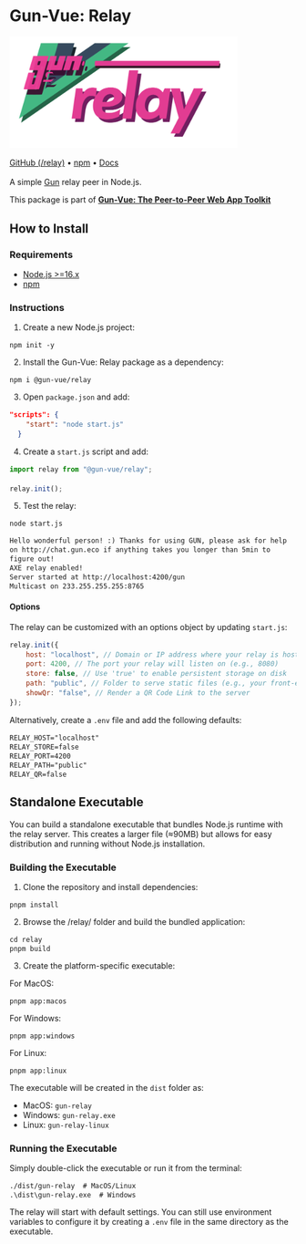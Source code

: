# Gun-Vue: Relay

<img src="https://raw.githubusercontent.com/DeFUCC/gun-vue/master/app/public/media/svg/relay.svg" alt="@gun-vue relay logo" width="400" />

[GitHub (/relay)](https://github.com/DeFUCC/gun-vue/tree/master/relay) •
[npm](https://www.npmjs.com/package/@gun-vue/relay) •
[Docs](https://gun-vue.js.org/packages/relay.html)
<br><br>
A simple [Gun](https://github.com/amark/gun) relay peer in Node.js.

This package is part of [**Gun-Vue: The Peer-to-Peer Web App Toolkit**](https://github.com/DeFUCC/gun-vue)

## How to Install

### Requirements

- [Node.js >=16.x](https://nodejs.org/)
- [npm](https://docs.npmjs.com/downloading-and-installing-node-js-and-npm)

### Instructions

1. Create a new Node.js project:

```shell
npm init -y
```

2. Install the Gun-Vue: Relay package as a dependency:

```shell
npm i @gun-vue/relay
```

3. Open `package.json` and add:

```json
"scripts": {
    "start": "node start.js"
  }
```

4. Create a `start.js` script and add:

```js
import relay from "@gun-vue/relay";

relay.init();
```

5. Test the relay:

```shell
node start.js
```

```
Hello wonderful person! :) Thanks for using GUN, please ask for help on http://chat.gun.eco if anything takes you longer than 5min to figure out!
AXE relay enabled!
Server started at http://localhost:4200/gun
Multicast on 233.255.255.255:8765
```

#### Options

The relay can be customized with an options object by updating `start.js`:

```js
relay.init({
	host: "localhost", // Domain or IP address where your relay is hosted (no 'http://')
	port: 4200, // The port your relay will listen on (e.g., 8080)
	store: false, // Use 'true' to enable persistent storage on disk
	path: "public", // Folder to serve static files (e.g., your front-end build)
	showQr: "false", // Render a QR Code Link to the server
});
```

Alternatively, create a `.env` file and add the following defaults:

```
RELAY_HOST="localhost"
RELAY_STORE=false
RELAY_PORT=4200
RELAY_PATH="public"
RELAY_QR=false
```

## Standalone Executable

You can build a standalone executable that bundles Node.js runtime with the relay server. This creates a larger file (≈90MB) but allows for easy distribution and running without Node.js installation.

### Building the Executable

1. Clone the repository and install dependencies:

```shell
pnpm install
```

2. Browse the /relay/ folder and build the bundled application:

```shell
cd relay
pnpm build
```

3. Create the platform-specific executable:

For MacOS:

```shell
pnpm app:macos
```

For Windows:

```shell
pnpm app:windows
```

For Linux:

```shell
pnpm app:linux
```

The executable will be created in the `dist` folder as:

- MacOS: `gun-relay`
- Windows: `gun-relay.exe`
- Linux: `gun-relay-linux`

### Running the Executable

Simply double-click the executable or run it from the terminal:

```shell
./dist/gun-relay  # MacOS/Linux
.\dist\gun-relay.exe  # Windows
```

The relay will start with default settings. You can still use environment variables to configure it by creating a `.env` file in the same directory as the executable.
